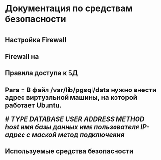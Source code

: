<h1> Документация по средствам безопасности <h1>
<h2> Настройка Firewall <h2>
  Firewall на 
  
<h2> Правила доступа к БД <h2>
  Para = В файл /var/lib/pgsql/data нужно внести адрес виртуальной машины, на которой работает Ubuntu.
  
  
  *# TYPE  DATABASE  USER  ADDRESS   METHOD*
  _host    имя базы данных имя пользователя IP-адрес с маской  метод подключения_ 
  
 
<h2> Используемые средства безопасности
